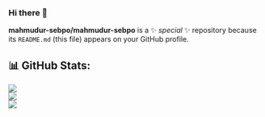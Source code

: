 ### Hi there 👋

**mahmudur-sebpo/mahmudur-sebpo** is a ✨ _special_ ✨ repository because its `README.md` (this file) appears on your GitHub profile.

## 📊 GitHub Stats:
![](https://github-readme-stats.vercel.app/api?username=mahmudur-sebpo&theme=dark&hide_border=true&include_all_commits=true&count_private=true)<br/>
![](https://github-readme-streak-stats.herokuapp.com/?user=mahmudur-sebpo&theme=dark&hide_border=true)<br/>
![](https://github-readme-stats.vercel.app/api/top-langs/?username=mahmudur-sebpo&theme=dark&hide_border=true&include_all_commits=true&count_private=true&layout=compact)


